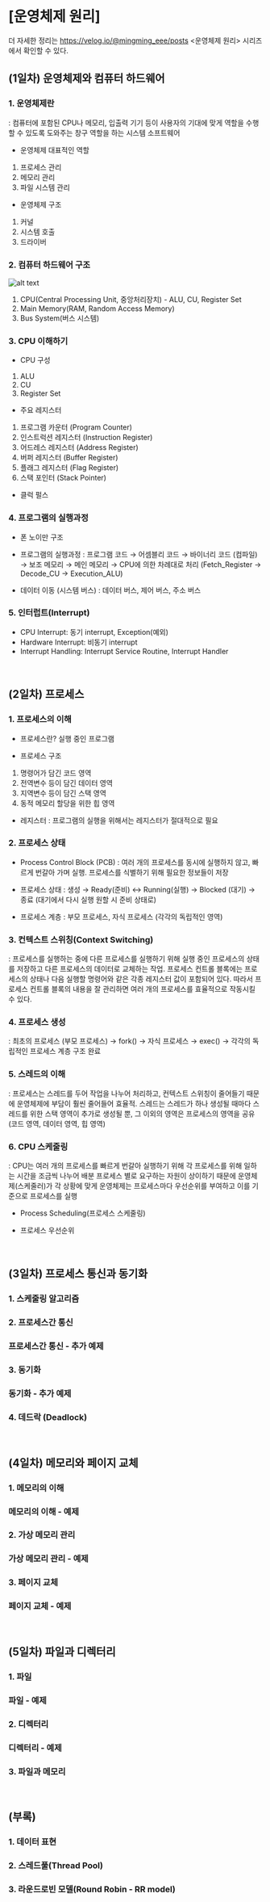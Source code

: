 # [운영체제 원리]
더 자세한 정리는 https://velog.io/@mingming_eee/posts <운영체제 원리> 시리즈에서 확인할 수 있다.


## (1일차) 운영체제와 컴퓨터 하드웨어

### 1. 운영체제란
: 컴퓨터에 포함된 CPU나 메모리, 입출력 기기 등이 사용자의 기대에 맞게 역할을 수행할 수 있도록 도와주는 창구 역할을 하는 시스템 소프트웨어

- 운영체제 대표적인 역할
1. 프로세스 관리
2. 메모리 관리
3. 파일 시스템 관리

- 운영체제 구조
1. 커널
2. 시스템 호출
3. 드라이버

### 2. 컴퓨터 하드웨어 구조

![alt text](image.png)
1. CPU(Central Processing Unit, 중앙처리장치) - ALU, CU, Register Set
2. Main Memory(RAM, Random Access Memory)
3. Bus System(버스 시스템)

### 3. CPU 이해하기

- CPU 구성
1. ALU
2. CU
3. Register Set

- 주요 레지스터
1. 프로그램 카운터 (Program Counter)
2. 인스트럭션 레지스터 (Instruction Register)
3. 어드레스 레지스터 (Address Register)
4. 버퍼 레지스터 (Buffer Register)
5. 플래그 레지스터 (Flag Register)
6. 스택 포인터 (Stack Pointer)

- 클럭 펄스

### 4. 프로그램의 실행과정

- 폰 노이만 구조

- 프로그램의 실행과정
: 프로그램 코드 → 어셈블리 코드 → 바이너리 코드 (컴파일)
→ 보조 메모리 →  메인 메모리 → CPU에 의한 차례대로 처리 (Fetch_Register → Decode_CU → Execution_ALU)

- 데이터 이동 (시스템 버스)
: 데이터 버스, 제어 버스, 주소 버스

### 5. 인터럽트(Interrupt)

- CPU Interrupt: 동기 interrupt, Exception(예외)
- Hardware Interrupt: 비동기 interrupt
- Interrupt Handling: Interrupt Service Routine, Interrupt Handler
<br>

## (2일차) 프로세스

### 1. 프로세스의 이해

- 프로세스란? 실행 중인 프로그램

- 프로세스 구조
1. 명령어가 담긴 코드 영역
2. 전역변수 등이 담긴 데이터 영역
3. 지역변수 등이 담긴 스택 영역
4. 동적 메모리 할당을 위한 힙 영역

- 레지스터
: 프로그램의 실행을 위해서는 레지스터가 절대적으로 필요

### 2. 프로세스 상태

- Process Control Block (PCB)
: 여러 개의 프로세스를 동시에 실행하지 않고, 빠르게 번갈아 가며 실행.
프로세스를 식별하기 위해 필요한 정보들이 저장

- 프로세스 상태
: 생성 → Ready(준비) ↔ Running(실행) → Blocked (대기) → 종료
(대기에서 다시 실행 원할 시 준비 상태로)

- 프로세스 계층
: 부모 프로세스, 자식 프로세스 (각각의 독립적인 영역)

### 3. 컨텍스트 스위칭(Context Switching)
: 프로세스를 실행하는 중에 다른 프로세스를 실행하기 위해 실행 중인 프로세스의 상태를 저장하고 다른 프로세스의 데이터로 교체하는 작업.
프로세스 컨트롤 블록에는 프로세스의 상태나 다음 실행할 명령어와 같은 각종 레지스터 값이 포함되어 있다. 
따라서 프로세스 컨트롤 블록의 내용을 잘 관리하면 여러 개의 프로세스를 효율적으로 작동시킬 수 있다.

### 4. 프로세스 생성
: 최초의 프로세스 (부모 프로세스) → fork() → 자식 프로세스 → exec() → 각각의 독립적인 프로세스 계층 구조 완료

### 5. 스레드의 이해
: 프로세스는 스레드를 두어 작업을 나누어 처리하고, 컨텍스트 스위칭이 줄어들기 때문에 운영체제에 부담이 훨씬 줄어들어 효율적.
스레드는 스레드가 하나 생성될 때마다 스레드를 위한 스택 영역이 추가로 생성될 뿐, 그 이외의 영역은 프로세스의 영역을 공유 (코드 영역, 데이터 영역, 힙 영역)

### 6. CPU 스케줄링
: CPU는 여러 개의 프로세스를 빠르게 번갈아 실행하기 위해 각 프로세스를 위해 일하는 시간을 조금씩 나누어 배분
프로세스 별로 요구하는 자원이 상이하기 때문에 운영체제(스케줄러)가 각 상황에 맞게 운영체제는 프로세스마다 우선순위를 부여하고 이를 기준으로 프로세스를 실행

- Process Scheduling(프로세스 스케줄링)

- 프로세스 우선순위

<br>

## (3일차) 프로세스 통신과 동기화

### 1. 스케줄링 알고리즘

### 2. 프로세스간 통신

### 프로세스간 통신 - 추가 예제

### 3. 동기화

### 동기화 - 추가 예제

### 4. 데드락 (Deadlock)

<br>

## (4일차) 메모리와 페이지 교체

### 1. 메모리의 이해

### 메모리의 이해 - 예제

### 2. 가상 메모리 관리

### 가상 메모리 관리 - 예제

### 3. 페이지 교체

### 페이지 교체 - 예제

<br>

## (5일차) 파일과 디렉터리

### 1. 파일

### 파일 - 예제

### 2. 디렉터리

### 디렉터리 - 예제

### 3. 파일과 메모리

<br>

## (부록)

### 1. 데이터 표현

### 2. 스레드풀(Thread Pool)

### 3. 라운드로빈 모델(Round Robin - RR model)